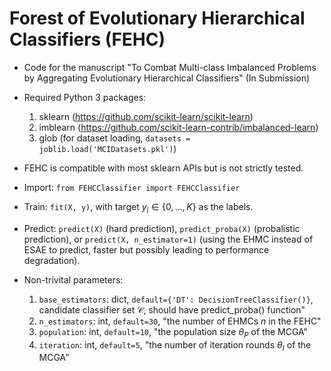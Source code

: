 # Forest of Evolutionary Hierarchical Classifiers (FEHC)

* Code for the manuscript "To Combat Multi-class Imbalanced Problems by Aggregating Evolutionary Hierarchical Classifiers" (In Submission)

* Required Python 3 packages: 
    1. sklearn (https://github.com/scikit-learn/scikit-learn)
    2. imblearn (https://github.com/scikit-learn-contrib/imbalanced-learn)
    3. glob (for dataset loading, `datasets = joblib.load('MCIDatasets.pkl')`)

* FEHC is compatible with most sklearn APIs but is not strictly tested.

* Import: `from FEHCClassifier import FEHCClassifier`

* Train: `fit(X, y)`, with target $y_i \in \{0, ..., K\}$ as the labels.

* Predict: `predict(X)` (hard prediction), `predict_proba(X)` (probalistic prediction), or `predict(X, n_estimator=1)` (using the EHMC instead of ESAE to predict, faster but possibly leading to performance degradation).

* Non-trivital parameters: 
    1. `base_estimators`: dict, `default={'DT': DecisionTreeClassifier()}`, candidate classifier set $\mathcal{C}$, should have predict_proba() function"
    2. `n_estimators`: int, `default=30`, "the number of EHMCs $n$ in the FEHC"
    3. `population`: int, `default=10`, "the population size $\theta_P$ of the MCGA"
    4. `iteration`: int, `default=5`, "the number of iteration rounds $\theta_I$ of the MCGA"
